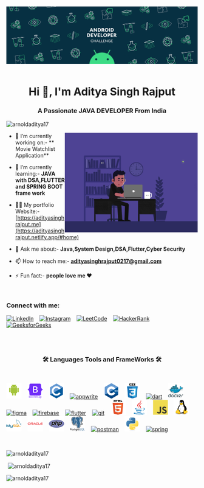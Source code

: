 

<br><img align="center" alt="coding" width="850"  src="https://github.com/Arnoldaditya17/Arnoldaditya17/blob/main/image1.gif">
<br><br>

<h1 align="center">Hi 👋, I'm Aditya Singh Rajput</h1>
<h3 align="center">A Passionate JAVA DEVELOPER From India</h3>

<p align="left"> <img src="https://komarev.com/ghpvc/?username=arnoldaditya17&label=Profile%20views&color=0e75b6&style=flat" alt="arnoldaditya17" /> </p>



<img align="right" alt="coding" width="350"  src="https://github.com/Arnoldaditya17/Arnoldaditya17/blob/main/gif3.gif">

- 🔭 I’m currently working on:- ** Movie Watchlist Application**

- 🌱 I’m currently learning:- **JAVA with DSA,FLUTTER and SPRING BOOT frame work**

- 👨‍💻 My portfolio Website:- [https://adityasinghrajput.me](https://adityasinghrajput.netlify.app/#home)

- 💬 Ask me about:- **Java,System Design,DSA,Flutter,Cyber Security**

- 📫 How to reach me:- **adityasinghrajput0217@gmail.com**

- ⚡ Fun fact:- **people love me ❤**

  
<br>
<h3 align="left">Connect with me:</h3>
<p align="left">
  <a href="https://linkedin.com/in/adityasinghrajput" target="blank"><img src="https://raw.githubusercontent.com/rahuldkjain/github-profile-readme-generator/master/src/images/icons/Social/linked-in-alt.svg" alt="LinkedIn" height="30" width="40" /></a>&nbsp;&nbsp;&nbsp;
  <a href="https://instagram.com/shredded_banna" target="blank"><img src="https://raw.githubusercontent.com/rahuldkjain/github-profile-readme-generator/master/src/images/icons/Social/instagram.svg" alt="Instagram" height="30" width="40" /></a>&nbsp;&nbsp;&nbsp;
  <a href="https://www.leetcode.com/arnoldaditya17" target="blank"><img src="https://raw.githubusercontent.com/rahuldkjain/github-profile-readme-generator/master/src/images/icons/Social/leet-code.svg" alt="LeetCode" height="30" width="40" /></a>&nbsp;&nbsp;&nbsp;
  <a href="https://www.hackerrank.com/profile/adityasinghraj17" target="blank"><img src="https://raw.githubusercontent.com/rahuldkjain/github-profile-readme-generator/master/src/images/icons/Social/hackerrank.svg" alt="HackerRank" height="30" width="40" /></a>&nbsp;&nbsp;&nbsp;
  <a href="https://auth.geeksforgeeks.org/user/arnoldaditya17" target="blank"><img src="https://raw.githubusercontent.com/rahuldkjain/github-profile-readme-generator/master/src/images/icons/Social/geeks-for-geeks.svg" alt="GeeksforGeeks" height="30" width="40" /></a>
</p>

<br><br>
<h3 align="center">🛠 Languages Tools and FrameWorks 🛠</h3>
<br>

<p align="left">
  <a href="https://developer.android.com" target="_blank" rel="noreferrer"><img src="https://raw.githubusercontent.com/devicons/devicon/master/icons/android/android-original-wordmark.svg" alt="android" width="40" height="40" /></a>&nbsp;&nbsp;&nbsp;
  <a href="https://getbootstrap.com" target="_blank" rel="noreferrer"><img src="https://raw.githubusercontent.com/devicons/devicon/master/icons/bootstrap/bootstrap-plain-wordmark.svg" alt="bootstrap" width="40" height="40" /></a>&nbsp;&nbsp;&nbsp;
  <a href="https://www.cprogramming.com/" target="_blank" rel="noreferrer"><img src="https://raw.githubusercontent.com/devicons/devicon/master/icons/c/c-original.svg" alt="c" width="40" height="40" /></a>&nbsp;&nbsp;&nbsp;
   <a href="https://appwrite.io" target="_blank" rel="noreferrer"><img src="https://appwrite.io/assets/logomark/logo.svg" alt="appwrite" width="40" height="40" /></a>&nbsp;&nbsp;&nbsp;
  <a href="https://www.w3schools.com/cpp/" target="_blank" rel="noreferrer"><img src="https://raw.githubusercontent.com/devicons/devicon/master/icons/cplusplus/cplusplus-original.svg" alt="cplusplus" alt="cplusplus" width="40" height="40" /></a>&nbsp;&nbsp;&nbsp;
  <a href="https://www.w3schools.com/css/" target="_blank" rel="noreferrer"><img src="https://raw.githubusercontent.com/devicons/devicon/master/icons/css3/css3-original-wordmark.svg" alt="css3" width="40" height="40" /></a>&nbsp;&nbsp;&nbsp;
  <a href="https://dart.dev" target="_blank" rel="noreferrer"><img src="https://www.vectorlogo.zone/logos/dartlang/dartlang-icon.svg" alt="dart" width="40" height="40" /></a>&nbsp;&nbsp;&nbsp;
  <a href="https://www.docker.com/" target="_blank" rel="noreferrer"><img src="https://raw.githubusercontent.com/devicons/devicon/master/icons/docker/docker-original-wordmark.svg" alt="docker" width="40" height="40" /></a>&nbsp;&nbsp;&nbsp;
  <a href="https://www.figma.com/" target="_blank" rel="noreferrer"><img src="https://www.vectorlogo.zone/logos/figma/figma-icon.svg" alt="figma" width="40" height="40" /></a>&nbsp;&nbsp;&nbsp;
  <a href="https://firebase.google.com/" target="_blank" rel="noreferrer"><img src="https://www.vectorlogo.zone/logos/firebase/firebase-icon.svg" alt="firebase" width="40" height="40" /></a>&nbsp;&nbsp;&nbsp;
  <a href="https://flutter.dev" target="_blank" rel="noreferrer"><img src="https://www.vectorlogo.zone/logos/flutterio/flutterio-icon.svg" alt="flutter" width="40" height="40" /></a>&nbsp;&nbsp;&nbsp;
  <a href="https://git-scm.com/" target="_blank" rel="noreferrer"><img src="https://www.vectorlogo.zone/logos/git-scm/git-scm-icon.svg" alt="git" width="40" height="40" /></a>&nbsp;&nbsp;&nbsp;
  <a href="https://www.w3.org/html/" target="_blank" rel="noreferrer"><img src="https://raw.githubusercontent.com/devicons/devicon/master/icons/html5/html5-original-wordmark.svg" alt="html5" width="40" height="40" /></a>&nbsp;&nbsp;&nbsp;
  <a href="https://www.java.com" target="_blank" rel="noreferrer"><img src="https://raw.githubusercontent.com/devicons/devicon/master/icons/java/java-original.svg" alt="java" width="40" height="40" /></a>&nbsp;&nbsp;&nbsp;
  <a href="https://developer.mozilla.org/en-US/docs/Web/JavaScript" target="_blank" rel="noreferrer"><img src="https://raw.githubusercontent.com/devicons/devicon/master/icons/javascript/javascript-original.svg" alt="javascript" width="40" height="40" /></a>&nbsp;&nbsp;&nbsp;
  <a href="https://www.linux.org/" target="_blank" rel="noreferrer"><img src="https://raw.githubusercontent.com/devicons/devicon/master/icons/linux/linux-original.svg" alt="linux" width="40" height="40" /></a>&nbsp;&nbsp;&nbsp;
  <a href="https://www.mysql.com/" target="_blank" rel="noreferrer"><img src="https://raw.githubusercontent.com/devicons/devicon/master/icons/mysql/mysql-original-wordmark.svg" alt="mysql" width="40" height="40" /></a>&nbsp;&nbsp;&nbsp;
  <a href="https://www.oracle.com/" target="_blank" rel="noreferrer"><img src="https://raw.githubusercontent.com/devicons/devicon/master/icons/oracle/oracle-original.svg" alt="oracle" width="40" height="40" /></a>&nbsp;&nbsp;&nbsp;
  <a href="https://www.php.net" target="_blank" rel="noreferrer"><img src="https://raw.githubusercontent.com/devicons/devicon/master/icons/php/php-original.svg" alt="php" width="40" height="40" /></a>&nbsp;&nbsp;&nbsp;
  <a href="https://www.postgresql.org" target="_blank" rel="noreferrer"><img src="https://raw.githubusercontent.com/devicons/devicon/master/icons/postgresql/postgresql-original-wordmark.svg" alt="postgresql" width="40" height="40" /></a>&nbsp;&nbsp;&nbsp;
  <a href="https://postman.com" target="_blank" rel="noreferrer"><img src="https://www.vectorlogo.zone/logos/getpostman/getpostman-icon.svg" alt="postman" width="40" height="40" /></a>&nbsp;&nbsp;&nbsp;
  <a href="https://www.python.org" target="_blank" rel="noreferrer"><img src="https://raw.githubusercontent.com/devicons/devicon/master/icons/python/python-original.svg" alt="python" width="40" height="40" /></a>&nbsp;&nbsp;&nbsp;
  <a href="https://spring.io/" target="_blank" rel="noreferrer"><img src="https://www.vectorlogo.zone/logos/springio/springio-icon.svg" alt="spring" width="40" height="40" /></a>
</p>
<br>



<p><img align="center" src="https://github-readme-stats.vercel.app/api/top-langs?username=arnoldaditya17&show_icons=true&locale=en&layout=compact" alt="arnoldaditya17" /></p>

<p>&nbsp;<img align="center" src="https://github-readme-stats.vercel.app/api?username=arnoldaditya17&show_icons=true&locale=en" alt="arnoldaditya17" /></p>

<p><img align="center" src="https://github-readme-streak-stats.herokuapp.com/?user=arnoldaditya17&" alt="arnoldaditya17" /></p>


